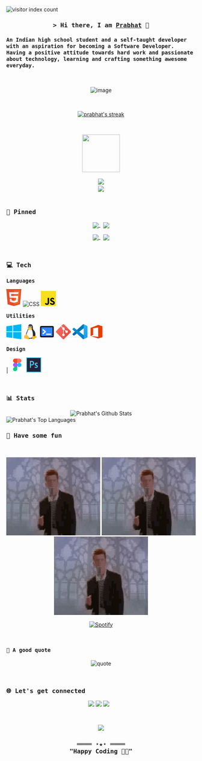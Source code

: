 <!-- index -->
<img width="150px" alt="visitor index count" src="https://profile-counter.glitch.me/prabhat-codez/count.svg" />

<!-- introduction -->
<h3 align="center">
  <samp>
  &gt; Hi there, I am <a href="" target="_blank">Prabhat</a> 👋
  </samp>
</h3>

<h4>
  <samp>
  An Indian high school student and a self-taught developer with an aspiration for becoming a Software Developer. Having a positive attitude towards hard work and passionate about technology, learning and crafting something awesome everyday.
  </samp>
</h4>

<br />

<!-- hero -->
<div align="center">

![image](https://user-images.githubusercontent.com/31341013/214849505-86f91170-5fd9-461d-977e-61283fc1a10a.png)

</div>

<br />

<!-- streak -->
<p align="center">
<a href="#go-nowhere">
<img align="center" src="https://github-readme-streak-stats.herokuapp.com/?user=prabhat-codez&theme=tokyonight&ring=ffa200&fire=15f4ee&currStreakNum=a35eff&currStreakLabel=a35eff&sideLabels=4296f5&sideNums=4296f5&hide_border=true&background=00000000" alt="prabhat's streak" />
</a>
</p>

<br />

<!-- trophy gif -->
<p align="center">
<img src="https://media.tenor.com/0ENB5HuTH0gAAAAi/trophy-beker.gif"  width="100px" height="100px"></p>

<!-- trophies -->
<div align="center">
<img src="https://github-profile-trophy.vercel.app/?username=prabhat-codez&theme=matrix&no-bg=true&no-frame=true&row=1&column=4&title=MultiLanguage,Commits,Followers,PullRequest">
 </div>

<div align="center">
<img src="https://github-profile-trophy.vercel.app/?username=prabhat-codez&theme=matrix&no-bg=true&no-frame=true&row=1&column=4&title=Repositories,Issues,Organizations,Stars">
 </div>

<br />

<!-- pinned repos -->

### <samp>📌 Pinned</samp>

<p align="center">
<a href="https://github.com/prabhat-codez/prabhat-codez.github.io">
<img width='49%' align="center"src="https://github-readme-stats.vercel.app/api/pin/?username=prabhat-codez&repo=prabhat-codez.github.io&border_color=02D892&bg_color=0D1117&title_color=C9D1D9&text_color=8B949E&icon_color=02D892" />
</a>
<span>&nbsp;</span>
<a href="https://github.com/prabhat-codez/skyla">
<img width='49%' align="center"src="https://github-readme-stats.vercel.app/api/pin/?username=prabhat-codez&repo=skyla&border_color=02D892&bg_color=0D1117&title_color=C9D1D9&text_color=8B949E&icon_color=02D892" />
</a>
</p>

<p align="center">
<a href="https://github.com/prabhat-codez/prabhat-codez">
<img width='49%' align="center"src="https://github-readme-stats.vercel.app/api/pin/?username=prabhat-codezb&repo=prabhat-codez&border_color=02D892&bg_color=0D1117&title_color=C9D1D9&text_color=8B949E&icon_color=02D892" />
</a>
<span>&nbsp;</span>
<a href="https://github.com/prabhat-codez/CSS-Solarsystem">
<img width='49%' align="center"src="https://github-readme-stats.vercel.app/api/pin/?username=prabhat-codez&repo=CSS-Solarsystem&border_color=02D892&bg_color=0D1117&title_color=C9D1D9&text_color=8B949E&icon_color=02D892" />
</a>
</p>

<br />

<!-- tech stacks -->

### <samp>💻 Tech</samp>

**<samp>Languages</samp>**

<img title="HTML" alt="HTML" width="40px" src="./assets/svg/lang/html.svg"> <img title="CSS" alt="CSS" width="40px" src="./assets/svg/lang/css.svg"> <img title="JS" alt="JS" width="40px" src="./assets/svg/lang/js.svg"> 

**<samp>Utilities</samp>**

<img title="Windows" alt="Windows" width="40px" src="./assets/svg/utilities/windows.svg" /> <img title="Linux" alt="Linux" width="40px" src="./assets/svg/utilities/linux.svg" /> <img title="Terminal" alt="Terminal" width="40px" src="./assets/svg/utilities/terminal.svg" /> <img title="Git" alt="Git" width="40px" src="./assets/svg/utilities/git.svg" /> <img title="Visual Studio Code" alt="Visual Studio Code" width="40px" src="./assets/svg/utilities/vscode.svg" /> <img title="Office" alt="Office" width="40px" src="./assets/svg/utilities/office.svg" />

**<samp>Design</samp>**

| <img title="Figma" alt="Figma" width="40px" src="./assets/svg/design/figma.svg" /> <img title="Photoshop" alt="Photoshop" width="40px" src="./assets/svg/design/photoshop.svg" />

<br />

<!-- stats -->

### <samp>📊 Stats</samp>

<div align="center">

  <img src="https://github-readme-stats.vercel.app/api?username=prabhat-codez&count_private=true&show_icons=true&theme=transparent" alt="Prabhat's Github Stats" width="66%">

</div>


<img src="https://github-readme-stats.vercel.app/api/top-langs/?username=prabhat-codez&count_private=true&show_icons=true&theme=transparent" width="37%" alt="Prabhat's Top Languages">

<br />

<!-- let's have some fun -->

### <samp>🥂 Have some fun</samp>

<br>

<p align="center">
<img src="./assets/gif/rickroll.gif" width="250" height="auto" />
<img src="./assets/gif/rickroll.gif" width="250" height="auto" />
<img src="./assets/gif/rickroll.gif" width="250" height="auto" />
</p>

<div align="center">

[![Spotify](https://novatorem.vercel.app/api/spotify?background_color=transparent&border_color=0d1117)](https://open.spotify.com/)

</div>

<br />

#### <samp>🌻 A good quote</samp>

<div align="center">

![quote](https://quotes-github-readme.vercel.app/api?type=horizontal&theme=dark)

</div>

<br />

<!-- connect with me -->

### <samp>🌐 Let's get connected</samp>

<p align="center">
  <a href="https://github.com/prabhat-codez" target="_blank" rel="noopener noreferrer"><img src="https://github.githubassets.com/favicons/favicon.svg"  width="50" /></a>
  <a href="https://www.instagram.com/prabhatbhatiaa/" target="_blank" rel="noopener noreferrer"><img src="https://img.icons8.com/fluency/512/instagram-new.png"  width="50" /></a>
   <a href="mailto:prabhatbhatia09@gmail.com" target="_blank" rel="noopener noreferrer"><img src="https://img.icons8.com/fluency/512/gmail-new.png"  width="50" /></a>
  &nbsp;&nbsp;
</p>

<br />

<!-- cat -->
<p align="center">
<img src="https://media.giphy.com/media/WUlplcMpOCEmTGBtBW/giphy.gif" width="100">
</p>

<!-- footer -->
<div align="center">
  <samp>
    <h3 align="center">
        ════ ⋆★⋆ ════
        <br>
        "Happy Coding 👨‍💻"
    </h3>
  </samp>
</div>

<br />

